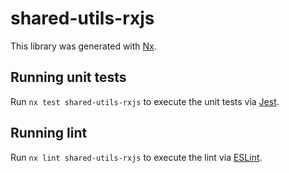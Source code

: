 # shared-utils-rxjs

This library was generated with [Nx](https://nx.dev).

## Running unit tests

Run `nx test shared-utils-rxjs` to execute the unit tests via [Jest](https://jestjs.io).

## Running lint

Run `nx lint shared-utils-rxjs` to execute the lint via [ESLint](https://eslint.org/).
